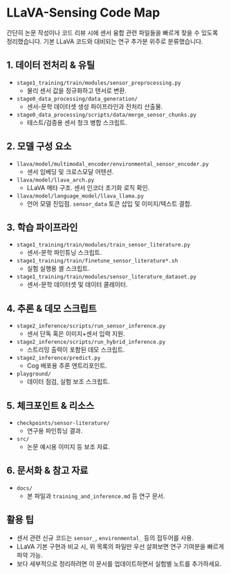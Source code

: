 # LLaVA-Sensing Code Map

간단히 논문 작성이나 코드 리뷰 시에 센서 융합 관련 파일들을 빠르게 찾을 수 있도록 정리했습니다. 기본 LLaVA 코드와 대비되는 연구 추가분 위주로 분류했습니다.

## 1. 데이터 전처리 & 유틸
- `stage1_training/train/modules/sensor_preprocessing.py`
  - 물리 센서 값을 정규화하고 텐서로 변환.
- `stage0_data_processing/data_generation/`
  - 센서-문학 데이터셋 생성 파이프라인과 전처리 산출물.
- `stage0_data_processing/scripts/data/merge_sensor_chunks.py`
  - 테스트/검증용 센서 청크 병합 스크립트.

## 2. 모델 구성 요소
- `llava/model/multimodal_encoder/environmental_sensor_encoder.py`
  - 센서 임베딩 및 크로스모달 어텐션.
- `llava/model/llava_arch.py`
  - LLaVA 메타 구조. 센서 인코더 초기화 로직 확인.
- `llava/model/language_model/llava_llama.py`
  - 언어 모델 진입점. `sensor_data` 토큰 삽입 및 이미지/텍스트 결합.

## 3. 학습 파이프라인
- `stage1_training/train/modules/train_sensor_literature.py`
  - 센서-문학 파인튜닝 스크립트.
- `stage1_training/train/finetune_sensor_literature*.sh`
  - 실험 실행용 셸 스크립트.
- `stage1_training/train/modules/sensor_literature_dataset.py`
  - 센서-문학 데이터셋 및 데이터 콜레이터.

## 4. 추론 & 데모 스크립트
- `stage2_inference/scripts/run_sensor_inference.py`
  - 센서 단독 혹은 이미지+센서 입력 지원.
- `stage2_inference/scripts/run_hybrid_inference.py`
  - 스트리밍 출력이 포함된 데모 스크립트.
- `stage2_inference/predict.py`
  - Cog 배포용 추론 엔트리포인트.
- `playground/`
  - 데이터 점검, 실험 보조 스크립트.

## 5. 체크포인트 & 리소스
- `checkpoints/sensor-literature/`
  - 연구용 파인튜닝 결과.
- `src/`
  - 논문 예시용 이미지 등 보조 자료.

## 6. 문서화 & 참고 자료
- `docs/`
  - 본 파일과 `training_and_inference.md` 등 연구 문서.

## 활용 팁
- 센서 관련 신규 코드는 `sensor_`, `environmental_` 등의 접두어를 사용.
- LLaVA 기본 구현과 비교 시, 위 목록의 파일만 우선 살펴보면 연구 기여분을 빠르게 파악 가능.
- 보다 세부적으로 정리하려면 이 문서를 업데이트하면서 실험별 노트를 추가하세요.
